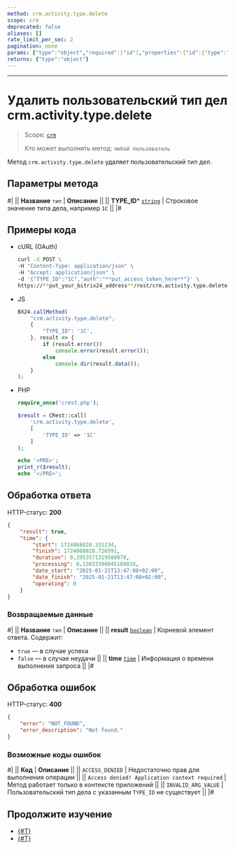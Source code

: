 ```yaml
---
method: crm.activity.type.delete
scope: crm
deprecated: false
aliases: []
rate_limit_per_sec: 2
pagination: none
params: {"type":"object","required":["id"],"properties":{"id":{"type":"integer"}}}
returns: {"type":"object"}
---
```



---

# Удалить пользовательский тип дел crm.activity.type.delete

> Scope: [`crm`](../../../../scopes/permissions.md)
>
> Кто может выполнять метод: `любой пользователь`

Метод `crm.activity.type.delete` удаляет пользовательский тип дел.

## Параметры метода



#|
|| **Название**
`тип` | **Описание** ||
|| **TYPE_ID***
[`string`](../../../../data-types.md) | Строковое значение типа дела, например `1C` ||
|#

## Примеры кода





- cURL (OAuth)

    ```bash
    curl -X POST \
    -H "Content-Type: application/json" \
    -H "Accept: application/json" \
    -d '{"TYPE_ID":"1C","auth":"**put_access_token_here**"}' \
    https://**put_your_bitrix24_address**/rest/crm.activity.type.delete
    ```

- JS

    ```js
    BX24.callMethod(
        "crm.activity.type.delete",
        {
            "TYPE_ID": '1C',
        }, result => {
            if (result.error())
                console.error(result.error());
            else
                console.dir(result.data());
        }
    );
    ```

- PHP

    ```php
    require_once('crest.php');

    $result = CRest::call(
        'crm.activity.type.delete',
        [
            'TYPE_ID' => '1C'
        ]
    );

    echo '<PRE>';
    print_r($result);
    echo '</PRE>';
    ```



## Обработка ответа

HTTP-статус: **200**

```json
{
    "result": true,
    "time": {
        "start": 1724068028.331234,
        "finish": 1724068028.726591,
        "duration": 0.3953571319580078,
        "processing": 0.13033390045166016,
        "date_start": "2025-01-21T13:47:08+02:00",
        "date_finish": "2025-01-21T13:47:08+02:00",
        "operating": 0
    }
}
```

### Возвращаемые данные

#|
|| **Название**
`тип` | **Описание** ||
|| **result**
[`boolean`](../../../../data-types.md) | Корневой элемент ответа. Содержит:
- `true` — в случае успеха
- `false` — в случае неудачи
||
|| **time**
[`time`](../../../../data-types.md#time) | Информация о времени выполнения запроса ||
|#

## Обработка ошибок

HTTP-статус: **400**

```json
{
    "error": "NOT_FOUND",
    "error_description": "Not found."
}
```



### Возможные коды ошибок 

#|
|| **Код** | **Описание** ||
|| `ACCESS_DENIED` | Недостаточно прав для выполнения операции ||
|| `Access denied! Application context required` | Метод работает только в контексте приложений ||
|| `INVALID_ARG_VALUE` | Пользовательский тип дела с указанным `TYPE_ID` не существует ||
|#



## Продолжите изучение

- [{#T}](./crm-activity-type-list.md)
- [{#T}](./crm-activity-type-add.md)
